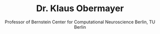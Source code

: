 ---
title: Dr. Klaus Obermayer
name: Klaus-Obermayer
subtitle: Professor of Bernstein Center for Computational Neuroscience Berlin, TU Berlin
layout: 2017_default
modal-id: 1
img: Klaus-Obermayer.jpg
thumbnail: Klaus-Obermayer.jpg
alt: Picture of Dr. Klaus Obermayer
topic: <br> Reward-based Learning and Decision Making &#58; Experiments & Models
description: Reinforcement learning provides a framework for making agents learn policies through feedback signals (“rewards”), which provide information about whether their actions or action sequences were successful or not. Reinforcement learning also provides a framework for understanding, how humans learn and decide given reward information only. Standard reinforcement learning assumes that good decisions / actions / policies are the ones which maximize expected reward as a proxy of success. Humans and animals, on the other hand, often do not behave this way, and there is ample evidence for multiple factors which influence learning and decision making. In my talk I will specifically discuss two additional sources influencing reward based learning and decision making in human subjects &#58; multiple prediction errors related to one learning task and the interaction between risk and reward. For the latter I will present a new mathematical framework for including risk into reinforcement learning on Markov decision processes, and I will derive a risk-sensitive variant of model-free Q-learning. Then I will discuss extensions of this framework to the partially observable case, which applies if decisions have to be made under perceptual uncertainty. <br><br> Klaus Obermayer received his Diplom degree in physics in 1987 from Universität Stuttgart, Germany, and the Dr. rer. nat. degree in 1992 from the Department of Physics, Technische Universität München, Germany.<br>From 1992 and 1993, he was a postdoctoral fellow at the Rockefeller University, New York, and the Salk Institute for Biological Studies, La Jolla, USA. From 1994 to 1995 he was member of the Technische Fakultät, Universität Bielefeld, Germany. He became associate professor in 1995 and full professor in 2001 at the Department of Electrical Engineering and Computer Science of the Technische Universität Berlin, Germany. Currently, he is head of the Neural Information Processing Group and member of the steering committees of the Bernstein Center for Computational Neuroscience and the Einstein Center Neuroscience in Berlin. He was member of the governing board of the International Neural Network Society from 2004 - 2012 and Vice-President of the Organization for Computational Neuroscience from 2008 - 2011. In 2005 he was appointed Guest Professor at the Northwestern Polytechnic University, Xi’an, PR China. His current areas of research are computational neuroscience, artificial neural networks and machine learning, and the analysis of neural data. He co-authored more than 270 scientific publications.
---